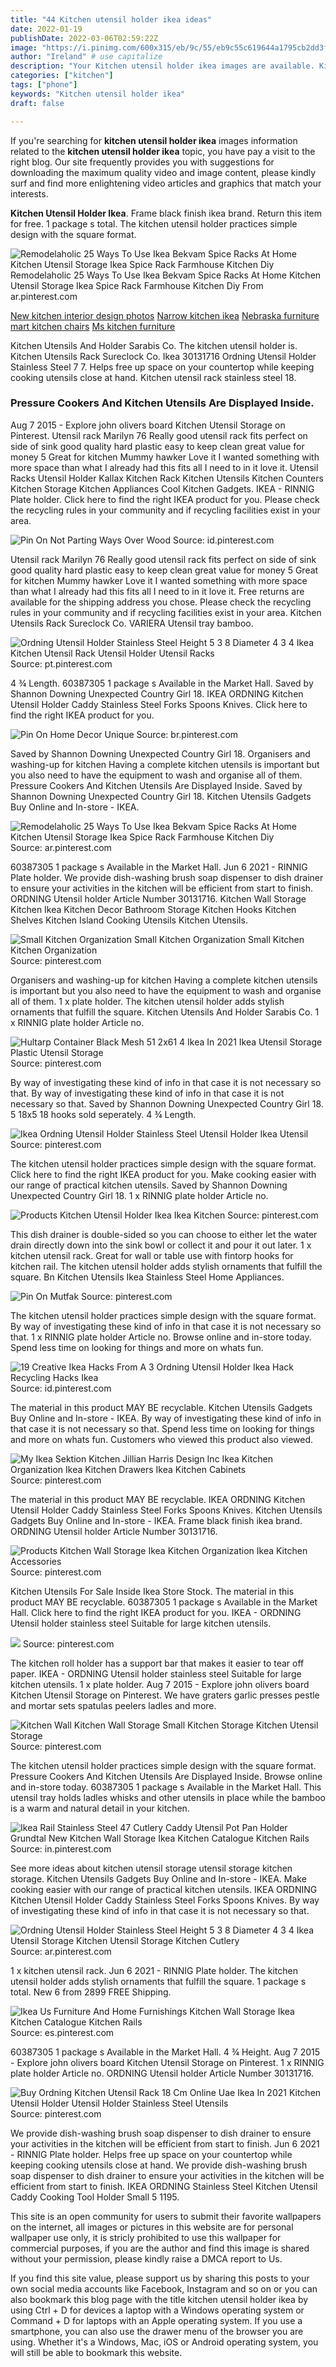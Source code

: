 ```yaml
---
title: "44 Kitchen utensil holder ikea ideas"
date: 2022-01-19
publishDate: 2022-03-06T02:59:22Z
image: "https://i.pinimg.com/600x315/eb/9c/55/eb9c55c619644a1795cb2dd3f2f04aeb.jpg"
author: "Ireland" # use capitalize
description: "Your Kitchen utensil holder ikea images are available. Kitchen utensil holder ikea are a topic that is being searched for and liked by netizens today. You can Find and Download the Kitchen utensil holder ikea files here. Get all free photos and vectors."
categories: ["kitchen"]
tags: ["phone"]
keywords: "Kitchen utensil holder ikea"
draft: false

---
```


If you're searching for **kitchen utensil holder ikea** images information related to the **kitchen utensil holder ikea** topic, you have pay a visit to the right  blog.  Our site frequently  provides you with  suggestions  for downloading  the maximum  quality video and image  content, please kindly surf and find more enlightening video articles and graphics  that match your interests.

**Kitchen Utensil Holder Ikea**. Frame black finish ikea brand. Return this item for free. 1 package s total. The kitchen utensil holder practices simple design with the square format.

![Remodelaholic 25 Ways To Use Ikea Bekvam Spice Racks At Home Kitchen Utensil Storage Ikea Spice Rack Farmhouse Kitchen Diy](https://i.pinimg.com/originals/99/e1/23/99e123118329e34bcea32ac5ecfd225c.jpg "Remodelaholic 25 Ways To Use Ikea Bekvam Spice Racks At Home Kitchen Utensil Storage Ikea Spice Rack Farmhouse Kitchen Diy")
Remodelaholic 25 Ways To Use Ikea Bekvam Spice Racks At Home Kitchen Utensil Storage Ikea Spice Rack Farmhouse Kitchen Diy From ar.pinterest.com

[New kitchen interior design photos](/new-kitchen-interior-design-photos/)
[Narrow kitchen ikea](/narrow-kitchen-ikea/)
[Nebraska furniture mart kitchen chairs](/nebraska-furniture-mart-kitchen-chairs/)
[Ms kitchen furniture](/ms-kitchen-furniture/)

Kitchen Utensils And Holder Sarabis Co. The kitchen utensil holder is. Kitchen Utensils Rack Sureclock Co. Ikea 30131716 Ordning Utensil Holder Stainless Steel 7 7. Helps free up space on your countertop while keeping cooking utensils close at hand. Kitchen utensil rack stainless steel 18.

### Pressure Cookers And Kitchen Utensils Are Displayed Inside.

Aug 7 2015 - Explore john olivers board Kitchen Utensil Storage on Pinterest. Utensil rack Marilyn 76 Really good utensil rack fits perfect on side of sink good quality hard plastic easy to keep clean great value for money 5 Great for kitchen Mummy hawker Love it I wanted something with more space than what I already had this fits all I need to in it love it. Utensil Racks Utensil Holder Kallax Kitchen Rack Kitchen Utensils Kitchen Counters Kitchen Storage Kitchen Appliances Cool Kitchen Gadgets. IKEA - RINNIG Plate holder. Click here to find the right IKEA product for you. Please check the recycling rules in your community and if recycling facilities exist in your area.


![Pin On Not Parting Ways Over Wood](https://i.pinimg.com/originals/f5/4e/34/f54e34672ee68d653d4b89cd5c295648.jpg "Pin On Not Parting Ways Over Wood")
Source: id.pinterest.com

Utensil rack Marilyn 76 Really good utensil rack fits perfect on side of sink good quality hard plastic easy to keep clean great value for money 5 Great for kitchen Mummy hawker Love it I wanted something with more space than what I already had this fits all I need to in it love it. Free returns are available for the shipping address you chose. Please check the recycling rules in your community and if recycling facilities exist in your area. Kitchen Utensils Rack Sureclock Co. VARIERA Utensil tray bamboo.

![Ordning Utensil Holder Stainless Steel Height 5 3 8 Diameter 4 3 4 Ikea Kitchen Utensil Rack Utensil Holder Utensil Racks](https://i.pinimg.com/474x/08/cf/1d/08cf1dfceb2eb97f8c5a7a086f32410f.jpg "Ordning Utensil Holder Stainless Steel Height 5 3 8 Diameter 4 3 4 Ikea Kitchen Utensil Rack Utensil Holder Utensil Racks")
Source: pt.pinterest.com

4 ¾ Length. 60387305 1 package s Available in the Market Hall. Saved by Shannon Downing Unexpected Country Girl 18. IKEA ORDNING Kitchen Utensil Holder Caddy Stainless Steel Forks Spoons Knives. Click here to find the right IKEA product for you.

![Pin On Home Decor Unique](https://i.pinimg.com/736x/9d/82/51/9d8251b2fc04d16bbe82889f29433359.jpg "Pin On Home Decor Unique")
Source: br.pinterest.com

Saved by Shannon Downing Unexpected Country Girl 18. Organisers and washing-up for kitchen Having a complete kitchen utensils is important but you also need to have the equipment to wash and organise all of them. Pressure Cookers And Kitchen Utensils Are Displayed Inside. Saved by Shannon Downing Unexpected Country Girl 18. Kitchen Utensils Gadgets Buy Online and In-store - IKEA.

![Remodelaholic 25 Ways To Use Ikea Bekvam Spice Racks At Home Kitchen Utensil Storage Ikea Spice Rack Farmhouse Kitchen Diy](https://i.pinimg.com/originals/99/e1/23/99e123118329e34bcea32ac5ecfd225c.jpg "Remodelaholic 25 Ways To Use Ikea Bekvam Spice Racks At Home Kitchen Utensil Storage Ikea Spice Rack Farmhouse Kitchen Diy")
Source: ar.pinterest.com

60387305 1 package s Available in the Market Hall. Jun 6 2021 - RINNIG Plate holder. We provide dish-washing brush soap dispenser to dish drainer to ensure your activities in the kitchen will be efficient from start to finish. ORDNING Utensil holder Article Number 30131716. Kitchen Wall Storage Kitchen Ikea Kitchen Decor Bathroom Storage Kitchen Hooks Kitchen Shelves Kitchen Island Cooking Utensils Kitchen Utensils.

![Small Kitchen Organization Small Kitchen Organization Small Kitchen Kitchen Organization](https://i.pinimg.com/736x/16/e0/a7/16e0a7ef40a501aba8dd1c3bd57da72a--kitchen-utensil-organization-kitchen-utensils.jpg "Small Kitchen Organization Small Kitchen Organization Small Kitchen Kitchen Organization")
Source: pinterest.com

Organisers and washing-up for kitchen Having a complete kitchen utensils is important but you also need to have the equipment to wash and organise all of them. 1 x plate holder. The kitchen utensil holder adds stylish ornaments that fulfill the square. Kitchen Utensils And Holder Sarabis Co. 1 x RINNIG plate holder Article no.

![Hultarp Container Black Mesh 51 2x61 4 Ikea In 2021 Ikea Utensil Storage Plastic Utensil Storage](https://i.pinimg.com/736x/1e/4e/35/1e4e3558678dd3c9ca717d0c8d4ea0df.jpg "Hultarp Container Black Mesh 51 2x61 4 Ikea In 2021 Ikea Utensil Storage Plastic Utensil Storage")
Source: pinterest.com

By way of investigating these kind of info in that case it is not necessary so that. By way of investigating these kind of info in that case it is not necessary so that. Saved by Shannon Downing Unexpected Country Girl 18. 5 18x5 18 hooks sold seperately. 4 ¾ Length.

![Ikea Ordning Utensil Holder Stainless Steel Utensil Holder Ikea Utensil](https://i.pinimg.com/originals/df/c4/1f/dfc41fc79a123b525466f142bfaed618.png "Ikea Ordning Utensil Holder Stainless Steel Utensil Holder Ikea Utensil")
Source: pinterest.com

The kitchen utensil holder practices simple design with the square format. Click here to find the right IKEA product for you. Make cooking easier with our range of practical kitchen utensils. Saved by Shannon Downing Unexpected Country Girl 18. 1 x RINNIG plate holder Article no.

![Products Kitchen Utensil Holder Ikea Ikea Kitchen](https://i.pinimg.com/564x/a3/f2/32/a3f232e9a35af927be40180c84428f7d--ikea-bathroom-ikea-kitchen.jpg "Products Kitchen Utensil Holder Ikea Ikea Kitchen")
Source: pinterest.com

This dish drainer is double-sided so you can choose to either let the water drain directly down into the sink bowl or collect it and pour it out later. 1 x kitchen utensil rack. Great for wall or table use with fintorp hooks for kitchen rail. The kitchen utensil holder adds stylish ornaments that fulfill the square. Bn Kitchen Utensils Ikea Stainless Steel Home Appliances.

![Pin On Mutfak](https://i.pinimg.com/564x/e2/8b/bd/e28bbdb3d992d109c519e4e12a7b3f99.jpg "Pin On Mutfak")
Source: pinterest.com

The kitchen utensil holder practices simple design with the square format. By way of investigating these kind of info in that case it is not necessary so that. 1 x RINNIG plate holder Article no. Browse online and in-store today. Spend less time on looking for things and more on whats fun.

![19 Creative Ikea Hacks From A 3 Ordning Utensil Holder Ikea Hack Recycling Hacks Ikea](https://i.pinimg.com/736x/c9/1a/fd/c91afd711f735e1b43611a594c1b0a98.jpg "19 Creative Ikea Hacks From A 3 Ordning Utensil Holder Ikea Hack Recycling Hacks Ikea")
Source: id.pinterest.com

The material in this product MAY BE recyclable. Kitchen Utensils Gadgets Buy Online and In-store - IKEA. By way of investigating these kind of info in that case it is not necessary so that. Spend less time on looking for things and more on whats fun. Customers who viewed this product also viewed.

![My Ikea Sektion Kitchen Jillian Harris Design Inc Ikea Kitchen Organization Ikea Kitchen Drawers Ikea Kitchen Cabinets](https://i.pinimg.com/originals/ba/af/4c/baaf4cde37b1b3c0dd2dcb9cc985fdb7.jpg "My Ikea Sektion Kitchen Jillian Harris Design Inc Ikea Kitchen Organization Ikea Kitchen Drawers Ikea Kitchen Cabinets")
Source: pinterest.com

The material in this product MAY BE recyclable. IKEA ORDNING Kitchen Utensil Holder Caddy Stainless Steel Forks Spoons Knives. Kitchen Utensils Gadgets Buy Online and In-store - IKEA. Frame black finish ikea brand. ORDNING Utensil holder Article Number 30131716.

![Products Kitchen Wall Storage Ikea Kitchen Organization Ikea Kitchen Accessories](https://i.pinimg.com/736x/f6/6e/47/f66e4783dc3233197f55823d7d8d58cf--kitchen-ikea-kitchen-storage.jpg "Products Kitchen Wall Storage Ikea Kitchen Organization Ikea Kitchen Accessories")
Source: pinterest.com

Kitchen Utensils For Sale Inside Ikea Store Stock. The material in this product MAY BE recyclable. 60387305 1 package s Available in the Market Hall. Click here to find the right IKEA product for you. IKEA - ORDNING Utensil holder stainless steel Suitable for large kitchen utensils.

![](https://i.pinimg.com/originals/76/f5/38/76f538b3e05eb53d205e306171cad7cb.jpg "")
Source: pinterest.com

The kitchen roll holder has a support bar that makes it easier to tear off paper. IKEA - ORDNING Utensil holder stainless steel Suitable for large kitchen utensils. 1 x plate holder. Aug 7 2015 - Explore john olivers board Kitchen Utensil Storage on Pinterest. We have graters garlic presses pestle and mortar sets spatulas peelers ladles and more.

![Kitchen Wall Kitchen Wall Storage Small Kitchen Storage Kitchen Utensil Storage](https://i.pinimg.com/474x/0b/ff/4e/0bff4e8ce3df59eeb8203f67447ee148--kitchen-wall-storage-kitchen-walls.jpg "Kitchen Wall Kitchen Wall Storage Small Kitchen Storage Kitchen Utensil Storage")
Source: pinterest.com

The kitchen utensil holder practices simple design with the square format. Pressure Cookers And Kitchen Utensils Are Displayed Inside. Browse online and in-store today. 60387305 1 package s Available in the Market Hall. This utensil tray holds ladles whisks and other utensils in place while the bamboo is a warm and natural detail in your kitchen.

![Ikea Rail Stainless Steel 47 Cutlery Caddy Utensil Pot Pan Holder Grundtal New Kitchen Wall Storage Ikea Kitchen Catalogue Kitchen Rails](https://i.pinimg.com/originals/f2/eb/a0/f2eba07136f85ba3ce4ccfefdd04976c.jpg "Ikea Rail Stainless Steel 47 Cutlery Caddy Utensil Pot Pan Holder Grundtal New Kitchen Wall Storage Ikea Kitchen Catalogue Kitchen Rails")
Source: in.pinterest.com

See more ideas about kitchen utensil storage utensil storage kitchen storage. Kitchen Utensils Gadgets Buy Online and In-store - IKEA. Make cooking easier with our range of practical kitchen utensils. IKEA ORDNING Kitchen Utensil Holder Caddy Stainless Steel Forks Spoons Knives. By way of investigating these kind of info in that case it is not necessary so that.

![Ordning Utensil Holder Stainless Steel Height 5 3 8 Diameter 4 3 4 Ikea Utensil Storage Kitchen Utensil Storage Kitchen Cutlery](https://i.pinimg.com/originals/0d/a5/ce/0da5cea755638a1e3b3cd40e3b9ae880.jpg "Ordning Utensil Holder Stainless Steel Height 5 3 8 Diameter 4 3 4 Ikea Utensil Storage Kitchen Utensil Storage Kitchen Cutlery")
Source: ar.pinterest.com

1 x kitchen utensil rack. Jun 6 2021 - RINNIG Plate holder. The kitchen utensil holder adds stylish ornaments that fulfill the square. 1 package s total. New 6 from 2899 FREE Shipping.

![Ikea Us Furniture And Home Furnishings Kitchen Wall Storage Ikea Kitchen Catalogue Kitchen Rails](https://i.pinimg.com/originals/59/e3/6e/59e36e1b8d1b91ce53175732fa8d3b24.jpg "Ikea Us Furniture And Home Furnishings Kitchen Wall Storage Ikea Kitchen Catalogue Kitchen Rails")
Source: es.pinterest.com

60387305 1 package s Available in the Market Hall. 4 ¾ Height. Aug 7 2015 - Explore john olivers board Kitchen Utensil Storage on Pinterest. 1 x RINNIG plate holder Article no. ORDNING Utensil holder Article Number 30131716.

![Buy Ordning Kitchen Utensil Rack 18 Cm Online Uae Ikea In 2021 Kitchen Utensil Holder Utensil Holder Stainless Steel Utensils](https://i.pinimg.com/600x315/eb/9c/55/eb9c55c619644a1795cb2dd3f2f04aeb.jpg "Buy Ordning Kitchen Utensil Rack 18 Cm Online Uae Ikea In 2021 Kitchen Utensil Holder Utensil Holder Stainless Steel Utensils")
Source: pinterest.com

We provide dish-washing brush soap dispenser to dish drainer to ensure your activities in the kitchen will be efficient from start to finish. Jun 6 2021 - RINNIG Plate holder. Helps free up space on your countertop while keeping cooking utensils close at hand. We provide dish-washing brush soap dispenser to dish drainer to ensure your activities in the kitchen will be efficient from start to finish. IKEA ORDNING Stainless Steel Kitchen Utensil Caddy Cooking Tool Holder Small 5 1195.

This site is an open community for users to submit their favorite wallpapers on the internet, all images or pictures in this website are for personal wallpaper use only, it is stricly prohibited to use this wallpaper for commercial purposes, if you are the author and find this image is shared without your permission, please kindly raise a DMCA report to Us.

If you find this site value, please support us by sharing this posts to your own social media accounts like Facebook, Instagram and so on or you can also bookmark this blog page with the title kitchen utensil holder ikea by using Ctrl + D for devices a laptop with a Windows operating system or Command + D for laptops with an Apple operating system. If you use a smartphone, you can also use the drawer menu of the browser you are using. Whether it's a Windows, Mac, iOS or Android operating system, you will still be able to bookmark this website.

